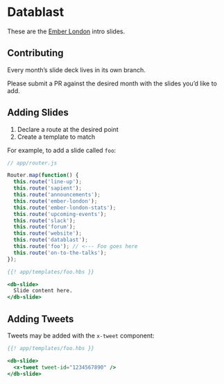 # Datablast

These are the [Ember London](http://emberlondon.com) intro slides.

## Contributing

Every month’s slide deck lives in its own branch.

Please submit a PR against the desired month with the slides you’d like to add.

## Adding Slides

1. Declare a route at the desired point
2. Create a template to match

For example, to add a slide called `foo`:

```js
// app/router.js

Router.map(function() {
  this.route('line-up');
  this.route('sapient');
  this.route('announcements');
  this.route('ember-london');
  this.route('ember-london-stats');
  this.route('upcoming-events');
  this.route('slack');
  this.route('forum');
  this.route('website');
  this.route('datablast');
  this.route('foo'); // <--- Foo goes here
  this.route('on-to-the-talks');
});
```

```hbs
{{! app/templates/foo.hbs }}

<db-slide>
  Slide content here.
</db-slide>
```

## Adding Tweets

Tweets may be added with the `x-tweet` component:

```hbs
{{! app/templates/foo.hbs }}

<db-slide>
  <x-tweet tweet-id="1234567890" />
</db-slide>
```
